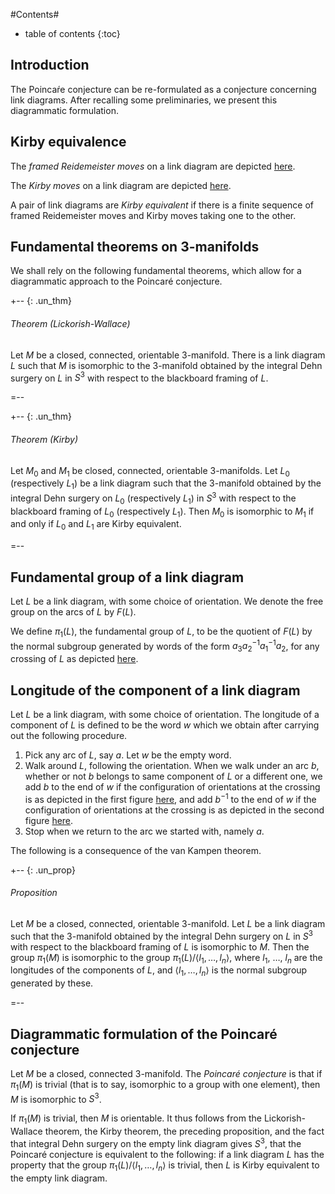 #Contents#
* table of contents
{:toc}

## Introduction

The Poincaŕe conjecture can be re-formulated as a conjecture concerning link diagrams. After recalling some preliminaries, we present this diagrammatic formulation.

## Kirby equivalence ##

The _framed Reidemeister moves_ on a link diagram are depicted [here](http://rwilliamson-mathematics.info/poincare_conjecture/nforum/framed_reidemeister_moves.pdf).

The _Kirby moves_ on a link diagram are depicted [here](http://rwilliamson-mathematics.info/poincare_conjecture/nforum/kirby_moves.pdf).

A pair of link diagrams are _Kirby equivalent_ if there is a finite sequence of framed Reidemeister moves and Kirby moves taking one to the other.

## Fundamental theorems on 3-manifolds

We shall rely on the following fundamental theorems, which allow for a diagrammatic approach to the Poincaré conjecture.

+-- {: .un_thm}
###### Theorem (Lickorish-Wallace)

Let $M$ be a closed, connected, orientable 3-manifold. There is a link diagram $L$ such that $M$ is isomorphic to the 3-manifold obtained by the integral Dehn surgery on $L$ in $S^{3}$ with respect to the blackboard framing of $L$.

=--

+-- {: .un_thm}
###### Theorem (Kirby)

Let $M_{0}$ and $M_{1}$ be closed, connected, orientable 3-manifolds. Let $L_{0}$ (respectively $L_{1}$) be a link diagram such that the 3-manifold obtained by the integral Dehn surgery on $L_{0}$ (respectively $L_{1}$) in $S^{3}$ with respect to the blackboard framing of $L_{0}$ (respectively $L_{1}$). Then $M_{0}$ is isomorphic to $M_{1}$ if and only if $L_{0}$ and $L_{1}$ are Kirby equivalent.

=--

## Fundamental group of a link diagram 

Let $L$ be a link diagram, with some choice of orientation. We denote the free group on the arcs of $L$ by $F(L)$. 

We define $\pi_{1}(L)$, the fundamental group of $L$, to be the quotient of $F(L)$ by the normal subgroup generated by words of the form $a_3 a_2^{-1} a_1^{-1} a_2$, for any crossing of $L$ as depicted [here](http://rwilliamson-mathematics.info/poincare_conjecture/nforum/labelled_crossing.pdf).

## Longitude of the component of a link diagram 

Let $L$ be a link diagram, with some choice of orientation. The longitude of a component of $L$ is defined to be the word $w$ which we obtain after carrying out the following procedure. 

1. Pick any arc of $L$, say $a$. Let $w$ be the empty word.
2. Walk around $L$, following the orientation. When we walk under an arc $b$, whether or not $b$ belongs to same component of $L$ or a different one, we add $b$ to the end of $w$ if the configuration of orientations at the crossing is as depicted in the first figure [here](http://rwilliamson-mathematics.info/poincare_conjecture/nforum/longitude.pdf), and add $b^{-1}$ to the end of $w$ if the configuration of orientations at the crossing is as depicted in the second figure [here](http://rwilliamson-mathematics.info/poincare_conjecture/nforum/longitude.pdf).
3. Stop when we return to the arc we started with, namely $a$.

The following is a consequence of the van Kampen theorem.

+-- {: .un_prop}
###### Proposition

Let $M$ be a closed, connected, orientable 3-manifold. Let $L$ be a link diagram such that the 3-manifold obtained by the integral Dehn surgery on $L$ in $S^{3}$ with respect to the blackboard framing of $L$ is isomorphic to $M$. Then the group $\pi_{1}(M)$ is isomorphic to the group $\pi_{1}(L) / \langle l_1, \ldots, l_n \rangle$, where $l_1$, $\ldots$, $l_{n}$ are the longitudes of the components of $L$, and $\langle l_1, \ldots, l_n \rangle$ is the normal subgroup generated by these.  

=--

## Diagrammatic formulation of the Poincaré conjecture

Let $M$ be a closed, connected $3$-manifold. The _Poincaré conjecture_ is that if $\pi_{1}(M)$ is trivial (that is to say, isomorphic to a group with one element), then $M$ is isomorphic to $S^{3}$. 

If $\pi_{1}(M)$ is trivial, then $M$ is orientable. It thus follows from the Lickorish-Wallace theorem, the Kirby theorem, the preceding proposition, and the fact that integral Dehn surgery on the empty link diagram gives $S^{3}$, that the Poincaré conjecture is equivalent to the following: if a link diagram $L$ has the property that the group $\pi_{1}(L) / \langle l_1, \ldots, l_n \rangle$ is trivial, then $L$ is Kirby equivalent to the empty link diagram.